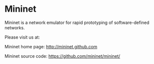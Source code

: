 Mininet
=======

Mininet is a network emulator for rapid prototyping of software-defined networks.

Please visit us at:

Mininet home page:    http://mininet.github.com

Mininet source code:  https://github.com/mininet/mininet/
